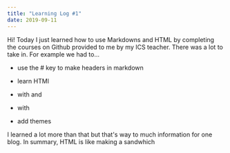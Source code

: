 ```yaml
---
title: "Learning Log #1"
date: 2019-09-11
---
```


Hi!
Today I just learned how to use Markdowns and HTML by completing the courses on Github provided to me by my ICS teacher. There was a lot to take in. For example we had to...
- use the # key to make headers in markdown

- learn HTMl

- with <htmp> and </htmp>

- with <body>
  
- add themes

I learned a lot more than that but that's way to much information for one blog. In summary, HTML is like making a sandwhich
